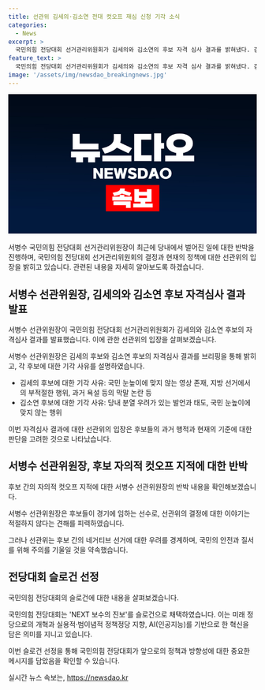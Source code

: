```yaml
---
title: 선관위 김세의·김소연 전대 컷오프 재심 신청 기각 소식
categories:
  - News
excerpt: >
  국민의힘 전당대회 선거관리위원회가 김세의와 김소연의 후보 자격 심사 결과를 밝혀냈다. 김세의는 지방 선거에서의 부적절한 행위와 논란이 이유로, 김소연은 분열 우려와 국민 눈높이에 맞지 않는 행위로 탈락했다. 위원회는 후보들의 부정적 선거를 막기 위해 엄격한 관리를 약속했다. 또한, 전당대회는 NEXT 보수의 진보 슬로건으로 미래 지향적 보수 정책을 개혁하고 AI를 활용한 혁신을 추구한다. 후보인 서병수 위원장은 자의적 컷오프에 대한 반박과 후보들의 승부욕을 강조했다.
feature_text: >
  국민의힘 전당대회 선거관리위원회가 김세의와 김소연의 후보 자격 심사 결과를 밝혀냈다. 김세의는 지방 선거에서의 부적절한 행위와 논란이 이유로, 김소연은 분열 우려와 국민 눈높이에 맞지 않는 행위로 탈락했다. 위원회는 후보들의 부정적 선거를 막기 위해 엄격한 관리를 약속했다. 또한, 전당대회는 NEXT 보수의 진보 슬로건으로 미래 지향적 보수 정책을 개혁하고 AI를 활용한 혁신을 추구한다. 후보인 서병수 위원장은 자의적 컷오프에 대한 반박과 후보들의 승부욕을 강조했다.
image: '/assets/img/newsdao_breakingnews.jpg'
---
```


<p><img src="/assets/img/newsdao_breakingnews.jpg" alt="ontimetimes 속보" /></p>

<p>서병수 국민의힘 전당대회 선거관리위원장이 최근에 당내에서 벌어진 일에 대한 반박을 진행하며, 국민의힘 전당대회 선거관리위원회의 결정과 현재의 정책에 대한 선관위의 입장을 밝히고 있습니다. 관련된 내용을 자세히 알아보도록 하겠습니다.</p>

<h2 data-ke-size="size26">서병수 선관위원장, 김세의와 김소연 후보 자격심사 결과 발표</h2>

<p>서병수 선관위원장이 국민의힘 전당대회 선거관리위원회가 김세의와 김소연 후보의 자격심사 결과를 발표했습니다. 이에 관한 선관위의 입장을 살펴보겠습니다.</p>

<p data-ke-size="size16">서병수 선관위원장은 김세의 후보와 김소연 후보의 자격심사 결과를 브리핑을 통해 밝히고, 각 후보에 대한 기각 사유를 설명하였습니다.</p>

<ul>
  <li>김세의 후보에 대한 기각 사유: 국민 눈높이에 맞지 않는 영상 존재, 지방 선거에서의 부적절한 행위, 과거 욕설 등의 막말 논란 등</li>
  <li>김소연 후보에 대한 기각 사유: 당내 분열 우려가 있는 발언과 태도, 국민 눈높이에 맞지 않는 행위</li>
</ul>

<p>이번 자격심사 결과에 대한 선관위의 입장은 후보들의 과거 행적과 현재의 기준에 대한 판단을 고려한 것으로 나타났습니다.</p>

<h2 data-ke-size="size26">서병수 선관위원장, 후보 자의적 컷오프 지적에 대한 반박</h2>

<p>후보 간의 자의적 컷오프 지적에 대한 서병수 선관위원장의 반박 내용을 확인해보겠습니다.</p>

<p data-ke-size="size16">서병수 선관위원장은 후보들이 경기에 임하는 선수로, 선관위의 결정에 대한 이야기는 적절하지 않다는 견해를 피력하였습니다.</p>

<p>그러나 선관위는 후보 간의 네거티브 선거에 대한 우려를 경계하며, 국민의 안전과 질서를 위해 주의를 기울일 것을 약속했습니다.</p>

<h2 data-ke-size="size26">전당대회 슬로건 선정</h2>

<p>국민의힘 전당대회의 슬로건에 대한 내용을 살펴보겠습니다.</p>

<p data-ke-size="size16">국민의힘 전당대회는 'NEXT 보수의 진보'를 슬로건으로 채택하였습니다. 이는 미래 정당으로의 개혁과 실용적·범이념적 정책정당 지향, AI(인공지능)를 기반으로 한 혁신을 담은 의미를 지니고 있습니다.</p>

<p>이번 슬로건 선정을 통해 국민의힘 전당대회가 앞으로의 정책과 방향성에 대한 중요한 메시지를 담았음을 확인할 수 있습니다.</p>
실시간 뉴스 속보는, <a href="https://newsdao.kr" rel="dofollow">https://newsdao.kr</a>


